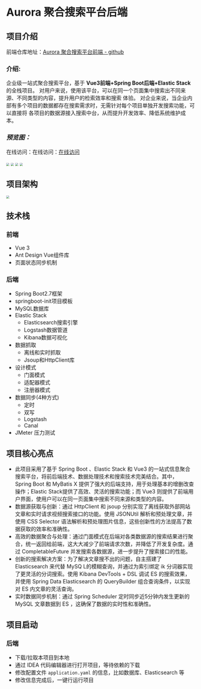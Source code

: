 # Aurora 聚合搜索平台后端

## 项目介绍

前端仓库地址：[Aurora 聚合搜索平台前端 - github](https://github.com/Pani-s/aurora-search-front)

### 介绍:

企业级一站式聚合搜索平台，基于 **Vue3前端+Spring Boot后端+Elastic Stack** 的全栈项目。
对用户来说，使用该平台，可以在同一个页面集中搜索出不同来源、不同类型的内容，提升用户的检索效率和搜索
体验。
对企业来说，当企业内部有多个项目的数据都存在搜索需求时，无需针对每个项目单独开发搜索功能，可以直接将
各项目的数据源接入搜索中台，从而提升开发效率、降低系统维护成本。

### ***预览图：***

在线访问：在线访问：[在线访问](http://search.soogyu.xyz)

<img src="http://pics.soogyu.xyz/picgo/search_display1.png" style="zoom: 50%;" />

<img src="http://pics.soogyu.xyz/picgo/search_display2.png" style="zoom: 50%;" />

<img src="http://pics.soogyu.xyz/picgo/search_display3.png" style="zoom: 50%;" />

<img src="http://pics.soogyu.xyz/picgo/search_display4.png" style="zoom: 50%;" />

## 项目架构

<img src="http://pics.soogyu.xyz/picgo/search_structure.PNG" style="zoom: 50%;" />

## 技术栈

### **前端**
- Vue 3
- Ant Design Vue组件库
- 页面状态同步机制

### **后端**
- Spring Boot2.7框架
- springboot-init项目模板
- MySQL数据库
- Elastic Stack
  - Elasticsearch搜索引擎
  - Logstash数据管道
  - Kibana数据可视化
- 数据抓取
  - 离线和实时抓取
  - Jsoup和HttpClient库
- 设计模式
  - 门面模式
  - 适配器模式
  - 注册器模式
- 数据同步(4种方式)
  - 定时
  - 双写
  - Logstash
  - Canal
- JMeter 压力测试



## 项目核心亮点

- 此项目采用了基于 Spring Boot 、Elastic Stack 和 Vue3 的一站式信息聚合搜索平台，将前后端技术、数据处理技术和搜索技术完美结合。其中， Spring Boot 和 MyBatis X 提供了强大的后端支持，用于处理基本的增删改查操作；Elastic Stack提供了高效、灵活的搜索功能；而 Vue3 则提供了前端用户界面，使用户可以在同一页面集中搜索不同来源和类型的内容。
- 数据源获取与创新：通过 HttpClient 和 jsoup 分别实现了离线获取外部网站文章和实时请求视频搜索接口的功能。使用 JSONUtil 解析和预处理文章，并使用 CSS Selector 语法解析和预处理图片信息，这些创新性的方法提高了数据获取的效率和准确性。
- 高效的数据聚合与处理：通过门面模式在后端对各类数据源的搜索结果进行聚合，统一返回给前端，这大大减少了前端请求次数，并降低了开发复杂度。通过 CompletableFuture 并发搜索各数据源，进一步提升了搜索接口的性能。
- 创新的搜索解决方案：为了解决文章搜不出的问题，自主搭建了 Elasticsearch 来代替 MySQ L的模糊查询，并通过为索引绑定 ik 分词器实现了更灵活的分词搜索。使用 Kibana DevTools + DSL 调试 ES 的搜索效果，并使用 Spring Data Elasticsearch 的 QueryBuilder 组合查询条件，以实现对 ES 内文章的灵活查询。
- 实时数据同步机制：通过 Spring Scheduler 定时同步近5分钟内发生更新的 MySQL 文章数据到 ES ，这确保了数据的实时性和准确性。



## 项目启动

### 后端

- 下载/拉取本项目到本地
- 通过 IDEA 代码编辑器进行打开项目，等待依赖的下载
- 修改配置文件 `application.yaml` 的信息，比如数据库、Elasticsearch 等
- 修改信息完成后，一键行运行项目
